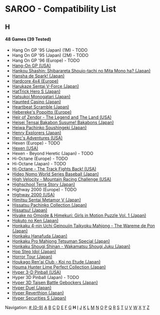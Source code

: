 # SAROO - Compatibility List

## H

#### 48 Games (39 Tested)

- Hang On GP '95 (Japan) (1M) - TODO
- Hang On GP '95 (Japan) (2M) - TODO
- Hang On GP '96 (Europe) - TODO
- [Hang-On GP (USA)](../../../Regions/Retails/USA/MK-81202/01/README.md)
- [Hankou Shashin: Shibarareta Shoujo-tachi no Mita Mono ha? (Japan)](../../../Regions/Retails/Japan/T-15008G/01/README.md)
- [Hansha de Spark! (Japan)](../../../Regions/Retails/Japan/T-20902G/01/README.md)
- [Hardcore 4x4 (Europe)](../../../Regions/Retails/Europe/T-12303H/01/README.md)
- [Harukaze Sentai V-Force (Japan)](../../../Regions/Retails/Japan/T-19904G/01/README.md)
- [HatTrick Hero S (Japan)](../../../Regions/Retails/Japan/T-1102G/01/README.md)
- [Hatsukoi Monogatari (Japan)](../../../Regions/Retails/Japan/T-33004G/01/README.md)
- [Haunted Casino (Japan)](../../../Regions/Retails/Japan/T-21902G/01/README.md)
- [Heartbeat Scramble (Japan)](../../../Regions/Retails/Japan/T-15014G/01/README.md)
- [Hebereke's Popoitto (Europe)](../../../Regions/Retails/Europe/T-1502H/01/README.md)
- [Heir of Zendor - The Legend and The Land (USA)](../../../Regions/Retails/USA/T-7605H/01/README.md)
- [Heisei Tensai Bakabon Susume! Bakabons (Japan)](../../../Regions/Retails/Japan/T-17001G/01/README.md)
- [Heiwa Pachinko Soushingeki (Japan)](../../../Regions/Retails/Japan/T-18702G/01/README.md)
- [Henry Explorers (Japan)](../../../Regions/Retails/Japan/T-9518G/01/README.md)
- [Herc's Adventures (USA)](../../../Regions/Retails/USA/T-23001H/01/README.md)
- Hexen (Europe) - TODO
- [Hexen (USA)](../../../Regions/Retails/USA/T-25406H/01/README.md)
- Hexen - Beyond Heretic (Japan) - TODO
- Hi-Octane (Europe) - TODO
- Hi-Octane (Japan) - TODO
- [Hi-Octane - The Track Fights Back! (USA)](../../../Regions/Retails/USA/T-5002H/01/README.md)
- [Hideo Nomo World Series Baseball (Japan)](../../../Regions/Retails/Japan/GS-9061/01/README.md)
- [High Velocity - Mountain Racing Challenge (USA)](../../../Regions/Retails/USA/T-14402H/01/README.md)
- [Highschool Terra Story (Japan)](../../../Regions/Retails/Japan/T-19715G/01/README.md)
- Highway 2000 (Europe) - TODO
- [Highway 2000 (USA)](../../../Regions/Retails/USA/T-31101H/01/README.md)
- [Himitsu Sentai Metamor V (Japan)](../../../Regions/Retails/Japan/T-29005G/01/README.md)
- [Hissatsu Pachinko Collection (Japan)](../../../Regions/Retails/Japan/T-1503G/01/README.md)
- [Hissatsu! (Japan)](../../../Regions/Retails/Japan/T-23402G/01/README.md)
- [Hiyake no Omoide & Himekuri: Girls in Motion Puzzle Vol. 1 (Japan)](../../../Regions/Retails/Japan/T-21002G/01/README.md)
- [Hokuto no Ken (Japan)](../../../Regions/Retails/Japan/T-20601G/01/README.md)
- [Honkaku 4-nin Uchi Geinoujin Taikyoku Mahjong - The Wareme de Pon (Japan)](../../../Regions/Retails/Japan/T-3001G/01/README.md)
- [Honkaku Hanafuda (Japan)](../../../Regions/Retails/Japan/T-16611G/01/README.md)
- [Honkaku Pro Mahjong Tetsuman Special (Japan)](../../../Regions/Retails/Japan/T-18709G/01/README.md)
- [Honkaku Shougi Shinan - Wakamatsu Shougi Juku (Japan)](../../../Regions/Retails/Japan/T-4402G/01/README.md)
- [Hop Step Idol (Japan)](../../../Regions/Retails/Japan/T-20507G/01/README.md)
- [Horror Tour (Japan)](../../../Regions/Retails/Japan/T-24301G/01/README.md)
- [Houkago Ren'ai Club - Koi no Etude (Japan)](../../../Regions/Retails/Japan/T-19714G/01/README.md)
- [Houma Hunter Lime Perfect Collection (Japan)](../../../Regions/Retails/Japan/T-2001G/01/README.md)
- [Hyper 3-D Pinball (USA)](../../../Regions/Retails/USA/T-7015H/01/README.md)
- Hyper 3D Pinball (Japan) - TODO
- [Hyper 3D Taisen Battle Gebockers (Japan)](../../../Regions/Retails/Japan/T-5303G/01/README.md)
- [Hyper Duel (Japan)](../../../Regions/Retails/Japan/T-1809G/01/README.md)
- [Hyper Reverthion (Japan)](../../../Regions/Retails/Japan/T-1803G/01/README.md)
- [Hyper Securities S (Japan)](../../../Regions/Retails/Japan/T-9105G/01/README.md)

Navigation:
[# (0-9)](./09.md) [A](./A.md) [B](./B.md) [C](./C.md) [D](./D.md) [E](./E.md) [F](./F.md) [G](./G.md) **H** [I](./I.md) [J](./J.md) [K](./K.md) [L](./L.md) [M](./M.md) [N](./N.md) [O](./O.md) [P](./P.md) [Q](./Q.md) [R](./R.md) [S](./S.md) [T](./T.md) [U](./U.md) [V](./V.md) [W](./W.md) [X](./X.md) [Y](./Y.md) [Z](./Z.md)
